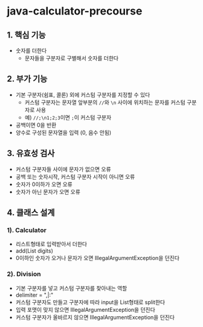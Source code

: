 # java-calculator-precourse

## 1. 핵심 기능
- 숫자를 더한다
    - 문자들을 구분자로 구별해서 숫자를 더한다

## 2. 부가 기능
- 기본 구분자(쉼표, 콜론) 외에 커스텀 구분자를 지정할 수 있다
    - 커스텀 구분자는 문자열 앞부분의 ```//```와 ```\n``` 사이에 위치하는 문자를 커스텀 구분자로 사용
    - 예) ```//;\n1;2;3```이면 ```;```이 커스텀 구분자
- 공백이면 0을 반환
- 양수로 구성된 문자열을 입력 (0, 음수 안됨)
## 3. 유효성 검사
- 커스텀 구분자들 사이에 문자가 없으면 오류
- 공백 또는 숫자시작, 커스텀 구분자 시작이 아니면 오류
- 숫자가 0이하가 오면 오류
- 숫자가 아닌 문자가 오면 오류

## 4. 클래스 설계
### 1). Calculator
- 리스트형태로 입력받아서 더한다
- add(List<String> digits)
- 0이하인 숫자가 오거나 문자가 오면 IllegalArgumentException을 던진다

### 2). Division
- 기본 구분자를 넣고 커스텀 구분자를 찾아내는 역할
- delimiter = ",|:"
- 커스텀 구분자도 만들고 구분자에 따라 input을 List형태로 split한다
- 입력 포맷이 맞지 않으면 IllegalArgumentException을 던진다
- 커스텀 구분자가 올바르지 않으면 IllegalArgumentException을 던진다
